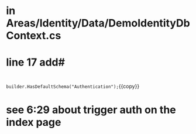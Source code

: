 
# in Areas/Identity/Data/DemoIdentityDbContext.cs
# line 17 add#
#

`builder.HasDefaultSchema("Authentication");`{{copy}}

# see 6:29 about trigger auth on the index page